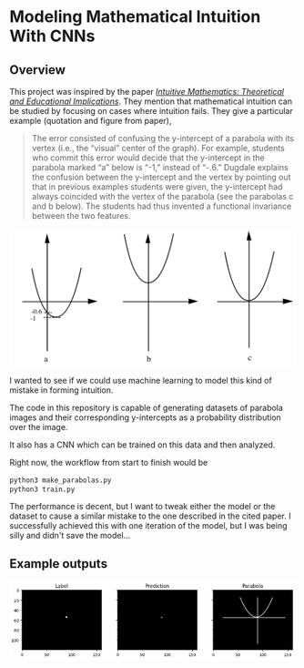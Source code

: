 # Modeling Mathematical Intuition With CNNs

## Overview

This project was inspired by the paper [*Intuitive Mathematics: Theoretical and Educational Implications*](https://gseacademic.harvard.edu/~starjo/papers/intuition.pdf). They mention that mathematical intuition can be studied by focusing on cases where intuition fails. They give a particular example (quotation and figure from paper),


>The error consisted of confusing the y-intercept of a parabola with its vertex (i.e., the “visual” center of the graph).  For example, students who commit this error would decide that the y-intercept in the parabola marked “a” below is “-1,” instead of “-.6.”  Dugdale explains the confusion between the y-intercept and the vertex by pointing out that in previous examples students were given, the y-intercept had always coincided with the vertex of the parabola (see the parabolas c and b below).  The students had thus invented a functional invariance between the two features.


![](resources/parabola_example.png)

I wanted to see if we could use machine learning to model this kind of mistake in forming intuition.

The code in this repository is capable of generating datasets of parabola images and their corresponding y-intercepts as a probability distribution over the image.

It also has a CNN which can be trained on this data and then analyzed.

Right now, the workflow from start to finish would be

```
python3 make_parabolas.py
python3 train.py
```

The performance is decent, but I want to tweak either the model or the dataset to cause a similar mistake to the one described in the cited paper. I successfully achieved this with one iteration of the model, but I was being silly and didn't save the model...

## Example outputs

![](resources/example_output.png)